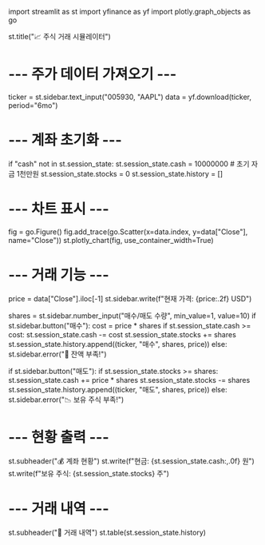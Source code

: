 import streamlit as st
import yfinance as yf
import plotly.graph_objects as go

st.title("📈 주식 거래 시뮬레이터")

# --- 주가 데이터 가져오기 ---
ticker = st.sidebar.text_input("005930, "AAPL")
data = yf.download(ticker, period="6mo")

# --- 계좌 초기화 ---
if "cash" not in st.session_state:
    st.session_state.cash = 10000000  # 초기 자금 1천만원
    st.session_state.stocks = 0
    st.session_state.history = []

# --- 차트 표시 ---
fig = go.Figure()
fig.add_trace(go.Scatter(x=data.index, y=data["Close"], name="Close"))
st.plotly_chart(fig, use_container_width=True)

# --- 거래 기능 ---
price = data["Close"].iloc[-1]
st.sidebar.write(f"현재 가격: {price:.2f} USD")

shares = st.sidebar.number_input("매수/매도 수량", min_value=1, value=10)
if st.sidebar.button("매수"):
    cost = price * shares
    if st.session_state.cash >= cost:
        st.session_state.cash -= cost
        st.session_state.stocks += shares
        st.session_state.history.append((ticker, "매수", shares, price))
    else:
        st.sidebar.error("💸 잔액 부족!")

if st.sidebar.button("매도"):
    if st.session_state.stocks >= shares:
        st.session_state.cash += price * shares
        st.session_state.stocks -= shares
        st.session_state.history.append((ticker, "매도", shares, price))
    else:
        st.sidebar.error("📉 보유 주식 부족!")

# --- 현황 출력 ---
st.subheader("💰 계좌 현황")
st.write(f"현금: {st.session_state.cash:,.0f} 원")
st.write(f"보유 주식: {st.session_state.stocks} 주")

# --- 거래 내역 ---
st.subheader("📜 거래 내역")
st.table(st.session_state.history)
